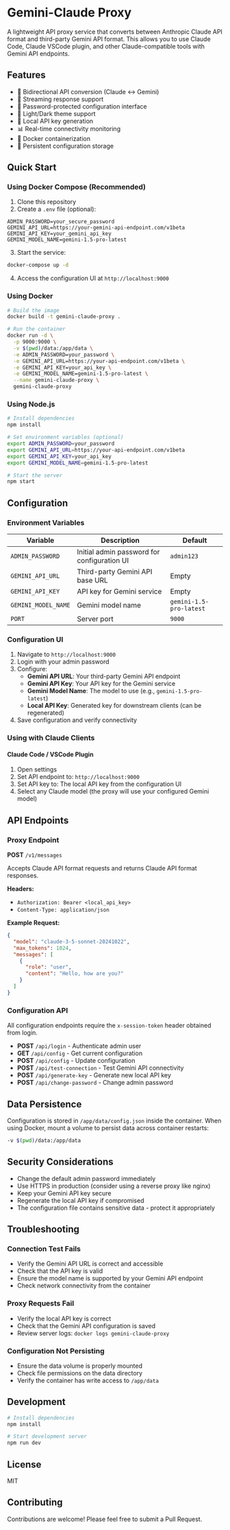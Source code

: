 # Gemini-Claude Proxy

A lightweight API proxy service that converts between Anthropic Claude API format and third-party Gemini API format. This allows you to use Claude Code, Claude VSCode plugin, and other Claude-compatible tools with Gemini API endpoints.

## Features

- 🔄 Bidirectional API conversion (Claude ↔ Gemini)
- 🌊 Streaming response support
- 🔐 Password-protected configuration interface
- 🎨 Light/Dark theme support
- 🔑 Local API key generation
- 📊 Real-time connectivity monitoring
- 🐳 Docker containerization
- 💾 Persistent configuration storage

## Quick Start

### Using Docker Compose (Recommended)

1. Clone this repository
2. Create a `.env` file (optional):

```env
ADMIN_PASSWORD=your_secure_password
GEMINI_API_URL=https://your-gemini-api-endpoint.com/v1beta
GEMINI_API_KEY=your_gemini_api_key
GEMINI_MODEL_NAME=gemini-1.5-pro-latest
```

3. Start the service:

```bash
docker-compose up -d
```

4. Access the configuration UI at `http://localhost:9000`

### Using Docker

```bash
# Build the image
docker build -t gemini-claude-proxy .

# Run the container
docker run -d \
  -p 9000:9000 \
  -v $(pwd)/data:/app/data \
  -e ADMIN_PASSWORD=your_password \
  -e GEMINI_API_URL=https://your-api-endpoint.com/v1beta \
  -e GEMINI_API_KEY=your_api_key \
  -e GEMINI_MODEL_NAME=gemini-1.5-pro-latest \
  --name gemini-claude-proxy \
  gemini-claude-proxy
```

### Using Node.js

```bash
# Install dependencies
npm install

# Set environment variables (optional)
export ADMIN_PASSWORD=your_password
export GEMINI_API_URL=https://your-api-endpoint.com/v1beta
export GEMINI_API_KEY=your_api_key
export GEMINI_MODEL_NAME=gemini-1.5-pro-latest

# Start the server
npm start
```

## Configuration

### Environment Variables

| Variable | Description | Default |
|----------|-------------|---------|
| `ADMIN_PASSWORD` | Initial admin password for configuration UI | `admin123` |
| `GEMINI_API_URL` | Third-party Gemini API base URL | Empty |
| `GEMINI_API_KEY` | API key for Gemini service | Empty |
| `GEMINI_MODEL_NAME` | Gemini model name | `gemini-1.5-pro-latest` |
| `PORT` | Server port | `9000` |

### Configuration UI

1. Navigate to `http://localhost:9000`
2. Login with your admin password
3. Configure:
   - **Gemini API URL**: Your third-party Gemini API endpoint
   - **Gemini API Key**: Your API key for the Gemini service
   - **Gemini Model Name**: The model to use (e.g., `gemini-1.5-pro-latest`)
   - **Local API Key**: Generated key for downstream clients (can be regenerated)
4. Save configuration and verify connectivity

### Using with Claude Clients

#### Claude Code / VSCode Plugin

1. Open settings
2. Set API endpoint to: `http://localhost:9000`
3. Set API key to: The local API key from the configuration UI
4. Select any Claude model (the proxy will use your configured Gemini model)

## API Endpoints

### Proxy Endpoint

**POST** `/v1/messages`

Accepts Claude API format requests and returns Claude API format responses.

**Headers:**
- `Authorization: Bearer <local_api_key>`
- `Content-Type: application/json`

**Example Request:**
```json
{
  "model": "claude-3-5-sonnet-20241022",
  "max_tokens": 1024,
  "messages": [
    {
      "role": "user",
      "content": "Hello, how are you?"
    }
  ]
}
```

### Configuration API

All configuration endpoints require the `x-session-token` header obtained from login.

- **POST** `/api/login` - Authenticate admin user
- **GET** `/api/config` - Get current configuration
- **POST** `/api/config` - Update configuration
- **POST** `/api/test-connection` - Test Gemini API connectivity
- **POST** `/api/generate-key` - Generate new local API key
- **POST** `/api/change-password` - Change admin password

## Data Persistence

Configuration is stored in `/app/data/config.json` inside the container. When using Docker, mount a volume to persist data across container restarts:

```bash
-v $(pwd)/data:/app/data
```

## Security Considerations

- Change the default admin password immediately
- Use HTTPS in production (consider using a reverse proxy like nginx)
- Keep your Gemini API key secure
- Regenerate the local API key if compromised
- The configuration file contains sensitive data - protect it appropriately

## Troubleshooting

### Connection Test Fails

- Verify the Gemini API URL is correct and accessible
- Check that the API key is valid
- Ensure the model name is supported by your Gemini API endpoint
- Check network connectivity from the container

### Proxy Requests Fail

- Verify the local API key is correct
- Check that the Gemini API configuration is saved
- Review server logs: `docker logs gemini-claude-proxy`

### Configuration Not Persisting

- Ensure the data volume is properly mounted
- Check file permissions on the data directory
- Verify the container has write access to `/app/data`

## Development

```bash
# Install dependencies
npm install

# Start development server
npm run dev
```

## License

MIT

## Contributing

Contributions are welcome! Please feel free to submit a Pull Request.
